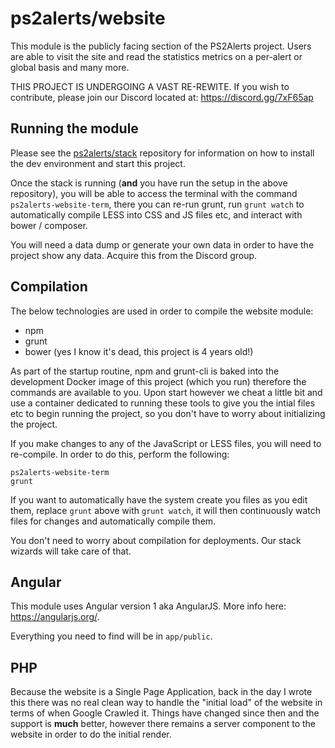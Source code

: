 # ps2alerts/website
This module is the publicly facing section of the PS2Alerts project. Users are able to visit the site and read the statistics metrics on a per-alert or global basis and many more.

THIS PROJECT IS UNDERGOING A VAST RE-REWITE. If you wish to contribute, please join our Discord located at: https://discord.gg/7xF65ap

## Running the module

Please see the [ps2alerts/stack](https://github.com/ps2alerts/stack) repository for information on how to install the dev environment and start this project.

Once the stack is running (**and** you have run the setup in the above repository), you will be able to access the terminal with the command `ps2alerts-website-term`, there you can re-run grunt, run `grunt watch` to automatically compile LESS into CSS and JS files etc, and interact with bower / composer.

You will need a data dump or generate your own data in order to have the project show any data. Acquire this from the Discord group.

## Compilation

The below technologies are used in order to compile the website module:

* npm
* grunt
* bower (yes I know it's dead, this project is 4 years old!)

As part of the startup routine, npm and grunt-cli is baked into the development Docker image of this project (which you run) therefore the commands are available to you. Upon start however we cheat a little bit and use a container dedicated to running these tools to give you the intial files etc to begin running the project, so you don't have to worry about initializing the project.

If you make changes to any of the JavaScript or LESS files, you will need to re-compile. In order to do this, perform the following:

```
ps2alerts-website-term
grunt
```

If you want to automatically have the system create you files as you edit them, replace `grunt` above with `grunt watch`, it will then continuously watch files for changes and automatically compile them.

You don't need to worry about compilation for deployments. Our stack wizards will take care of that.

## Angular

This module uses Angular version 1 aka AngularJS. More info here: https://angularjs.org/.

Everything you need to find will be in `app/public`.

## PHP

Because the website is a Single Page Application, back in the day I wrote this there was no real clean way to handle the "initial load" of the website in terms of when Google Crawled it. Things have changed since then and the support is **much** better, however there remains a server component to the website in order to do the initial render. 
